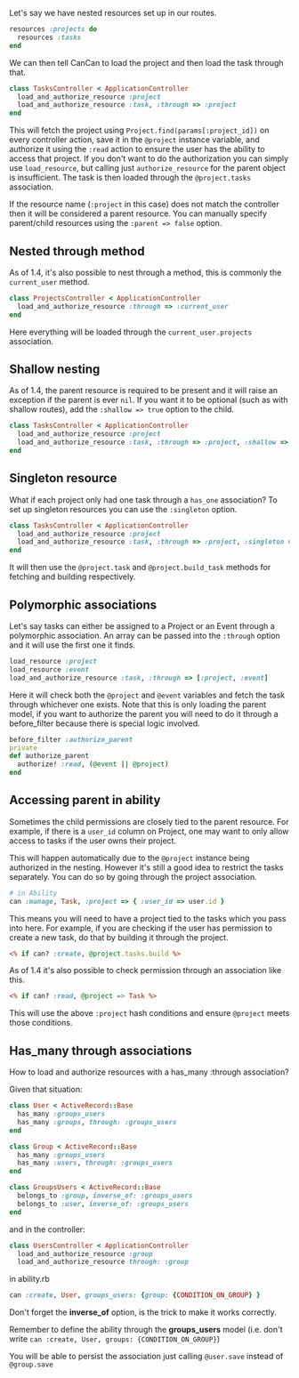 Let's say we have nested resources set up in our routes.

```ruby
resources :projects do
  resources :tasks
end
```

We can then tell CanCan to load the project and then load the task through that.

```ruby
class TasksController < ApplicationController
  load_and_authorize_resource :project
  load_and_authorize_resource :task, :through => :project
end
```

This will fetch the project using `Project.find(params[:project_id])` on every controller action, save it in the `@project` instance variable, and authorize it using the `:read` action to ensure the user has the ability to access that project. If you don't want to do the authorization you can simply use `load_resource`, but calling just `authorize_resource` for the parent object is insufficient. The task is then loaded through the `@project.tasks` association.

If the resource name (`:project` in this case) does not match the controller then it will be considered a parent resource. You can manually specify parent/child resources using the `:parent => false` option.


## Nested through method

As of 1.4, it's also possible to nest through a method, this is commonly the `current_user` method.

```ruby
class ProjectsController < ApplicationController
  load_and_authorize_resource :through => :current_user
end
```

Here everything will be loaded through the `current_user.projects` association.


## Shallow nesting

As of 1.4, the parent resource is required to be present and it will raise an exception if the parent is ever `nil`. If you want it to be optional (such as with shallow routes), add the `:shallow => true` option to the child.

```ruby
class TasksController < ApplicationController
  load_and_authorize_resource :project
  load_and_authorize_resource :task, :through => :project, :shallow => true
end
```


## Singleton resource

What if each project only had one task through a `has_one` association? To set up singleton resources you can use the `:singleton` option.

```ruby
class TasksController < ApplicationController
  load_and_authorize_resource :project
  load_and_authorize_resource :task, :through => :project, :singleton => true
end
```

It will then use the `@project.task` and `@project.build_task` methods for fetching and building respectively.


## Polymorphic associations

Let's say tasks can either be assigned to a Project or an Event through a polymorphic association. An array can be passed into the `:through` option and it will use the first one it finds.

```ruby
load_resource :project
load_resource :event
load_and_authorize_resource :task, :through => [:project, :event]
```

Here it will check both the `@project` and `@event` variables and fetch the task through whichever one exists. Note that this is only loading the parent model, if you want to authorize the parent you will need to do it through a before_filter because there is special logic involved.

```ruby
before_filter :authorize_parent
private
def authorize_parent
  authorize! :read, (@event || @project)
end
```


## Accessing parent in ability

Sometimes the child permissions are closely tied to the parent resource. For example, if there is a `user_id` column on Project, one may want to only allow access to tasks if the user owns their project.

This will happen automatically due to the `@project` instance being authorized in the nesting. However it's still a good idea to restrict the tasks separately. You can do so by going through the project association.

```ruby
# in Ability
can :manage, Task, :project => { :user_id => user.id }
```

This means you will need to have a project tied to the tasks which you pass into here. For example, if you are checking if the user has permission to create a new task, do that by building it through the project.

```rhtml
<% if can? :create, @project.tasks.build %>
```

As of 1.4 it's also possible to check permission through an association like this.

```rhtml
<% if can? :read, @project => Task %>
```

This will use the above `:project` hash conditions and ensure `@project` meets those conditions.


## Has_many through associations
How to load and authorize resources with a has_many :through association?

Given that situation:

```ruby
class User < ActiveRecord::Base
  has_many :groups_users
  has_many :groups, through: :groups_users
end
```

```ruby
class Group < ActiveRecord::Base
  has_many :groups_users
  has_many :users, through: :groups_users
end
```

```ruby
class GroupsUsers < ActiveRecord::Base
  belongs_to :group, inverse_of: :groups_users
  belongs_to :user, inverse_of: :groups_users
end
```

and in the controller:

```ruby
class UsersController < ApplicationController
  load_and_authorize_resource :group
  load_and_authorize_resource through: :group
```

in ability.rb

```ruby
can :create, User, groups_users: {group: {CONDITION_ON_GROUP} }
```

Don't forget the **inverse_of** option, is the trick to make it works correctly. 

Remember to define the ability through the **groups_users** model (i.e. don't write `can :create, User, groups: {CONDITION_ON_GROUP}`)

You will be able to persist the association just calling `@user.save` instead of `@group.save`